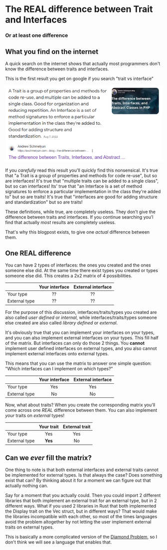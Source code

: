 # The REAL difference between Trait and Interfaces
### Or at least one difference

## What you find on the internet
A quick search on the internet shows that actually most programmers don't know the difference between traits and interfaces.

This is the first result you get on google if you search "trait vs interface"

![The first google result returns this](../assets/trait_vs_interface.png)

If you *carefully* read this result you'll quickly find this nonsensical.
It's true that "a Trait is a group of properties and methods for code re-use", but so are interfaces! It's true that "multiple traits can be added to a single class", but so can interfaces! Its' true that "an Interface is a set of method signatures to enforce a particular implementation in the class they're added to" but so are traits! It's true that "interfaces are good for adding structure and standardization" but so are traits!

These definitions, while true, are completely useless. They don't give the difference between traits and interfaces.
If you continue searching you'l find that actually *most* results are completely useless.

That's why this blogpost exists, to give one *actual* difference between them.

## One REAL difference

You can have 2 types of interfaces: the ones you created and the ones someone else did.
At the same time there exist types you created or types someone else did.
This creates a 2x2 matrix of 4 possibilities.

||Your interface|External interface|
|-|:-:|:-:|
|Your type|??|??|
|External type|??|??|

For the purpose of this discussion, interfaces/traits/types you created are also called *user defined* or *internal*, while interfaces/traits/types someone else created are also called *library defined* or *external*.

It's obviously true that you can implement your interfaces on your types, and you can also implement external interfaces on your types. This fill half of the matrix.
But interfaces can only do those 2 things. You **cannot** implement user defined interfaces on external types, and you also cannot implement external interfaces onto external types.

This means that you can use the matrix to answer one simple question: "Which interfaces can I implement on which types?"

||Your interface|External interface|
|-|:-:|:-:|
|Your type| Yes | Yes |
|External type| No | No |

Now, what about traits?
When you create the corresponding matrix you'll come across one *REAL* difference between them.
You can also implement *your* traits on *external* types!

||Your trait|External trait|
|-|:-:|:-:|
|Your type| Yes | Yes |
|External type| **Yes** | No |


## Can we *ever* fill the matrix?

One thing to note is that both external interfaces and external traits cannot be implemented for external types.
Is that always the case? Does something exist that can?
By thinking about it for a moment we can figure out that actually nothing can.

Say for a moment that you actually could. Then you could import 2 different libraries that both implement an external trait for an external type, but in 2 different ways.
What if you used 2 libraries in Rust that both implemented the Display trait on the Vec struct, but in different ways?
That would make the libraries incompatible with each other, so most of the times languages avoid the problem altogether by not letting the user implement external traits on external types.

This is basically a more complicated version of the [Diamond Problem](https://en.wikipedia.org/wiki/Multiple_inheritance), so I don't think we will see a language that enables that.
